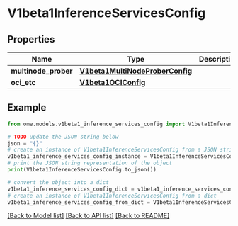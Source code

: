 # V1beta1InferenceServicesConfig

## Properties

| Name                 | Type                                                                | Description | Notes |
| -------------------- | ------------------------------------------------------------------- | ----------- | ----- |
| **multinode_prober** | [**V1beta1MultiNodeProberConfig**](V1beta1MultiNodeProberConfig.md) |             |
| **oci_etc**          | [**V1beta1OCIConfig**](V1beta1OCIConfig.md)                         |             |

## Example

```python
from ome.models.v1beta1_inference_services_config import V1beta1InferenceServicesConfig

# TODO update the JSON string below
json = "{}"
# create an instance of V1beta1InferenceServicesConfig from a JSON string
v1beta1_inference_services_config_instance = V1beta1InferenceServicesConfig.from_json(json)
# print the JSON string representation of the object
print(V1beta1InferenceServicesConfig.to_json())

# convert the object into a dict
v1beta1_inference_services_config_dict = v1beta1_inference_services_config_instance.to_dict()
# create an instance of V1beta1InferenceServicesConfig from a dict
v1beta1_inference_services_config_from_dict = V1beta1InferenceServicesConfig.from_dict(v1beta1_inference_services_config_dict)
```

[[Back to Model list]](../README.md#documentation-for-models) [[Back to API list]](../README.md#documentation-for-api-endpoints) [[Back to README]](../README.md)
